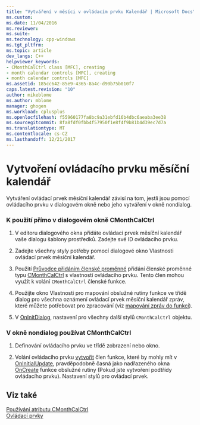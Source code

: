 ```yaml
---
title: "Vytváření v měsíci v ovládacím prvku Kalendář | Microsoft Docs"
ms.custom: 
ms.date: 11/04/2016
ms.reviewer: 
ms.suite: 
ms.technology: cpp-windows
ms.tgt_pltfrm: 
ms.topic: article
dev_langs: C++
helpviewer_keywords:
- CMonthCalCtrl class [MFC], creating
- month calendar controls [MFC], creating
- month calendar controls [MFC]
ms.assetid: 185cc642-85e9-4365-8a4c-d90b75b010f7
caps.latest.revision: "10"
author: mikeblome
ms.author: mblome
manager: ghogen
ms.workload: cplusplus
ms.openlocfilehash: f55960177fa8bc9a31ebfd16b4dbc6aeaba3ee38
ms.sourcegitcommit: 8fa8fdf0fbb4f57950f1e8f4f9b81b4d39ec7d7a
ms.translationtype: MT
ms.contentlocale: cs-CZ
ms.lasthandoff: 12/21/2017
---
```

# <a name="creating-the-month-calendar-control"></a>Vytvoření ovládacího prvku měsíční kalendář
Vytváření ovládací prvek měsíční kalendář závisí na tom, jestli jsou pomocí ovládacího prvku v dialogovém okně nebo jeho vytváření v okně nondialog.  
  
### <a name="to-use-cmonthcalctrl-directly-in-a-dialog-box"></a>K použití přímo v dialogovém okně CMonthCalCtrl  
  
1.  V editoru dialogového okna přidáte ovládací prvek měsíční kalendář vaše dialogu šablony prostředků. Zadejte své ID ovládacího prvku.  
  
2.  Zadejte všechny styly potřeby pomocí dialogové okno Vlastnosti ovládací prvek měsíční kalendář.  
  
3.  Použití [Průvodce přidáním členské proměnné](../ide/adding-a-member-variable-visual-cpp.md) přidání členské proměnné typu [CMonthCalCtrl](../mfc/reference/cmonthcalctrl-class.md) s vlastností ovládacího prvku. Tento člen mohou využít k volání `CMonthCalCtrl` členské funkce.  
  
4.  Použijte okno Vlastnosti pro mapování obslužné rutiny funkce ve třídě dialog pro všechna oznámení ovládací prvek měsíční kalendář zpráv, které můžete potřebovat pro zpracování (viz [mapování zpráv do funkcí](../mfc/reference/mapping-messages-to-functions.md)).  
  
5.  V [OnInitDialog](../mfc/reference/cdialog-class.md#oninitdialog), nastavení pro všechny další stylů `CMonthCalCtrl` objektu.  
  
### <a name="to-use-cmonthcalctrl-in-a-nondialog-window"></a>V okně nondialog používat CMonthCalCtrl  
  
1.  Definování ovládacího prvku ve třídě zobrazení nebo okno.  
  
2.  Volání ovládacího prvku [vytvořit](../mfc/reference/cmonthcalctrl-class.md#create) člen funkce, které by mohly mít v [OnInitialUpdate](../mfc/reference/cview-class.md#oninitialupdate), pravděpodobně časná jako nadřazeného okna [OnCreate](../mfc/reference/cwnd-class.md#oncreate) funkce obslužné rutiny (Pokud jste vytvoření podtřídy ovládacího prvku). Nastavení stylů pro ovládací prvek.  
  
## <a name="see-also"></a>Viz také  
 [Používání atributu CMonthCalCtrl](../mfc/using-cmonthcalctrl.md)   
 [Ovládací prvky](../mfc/controls-mfc.md)

